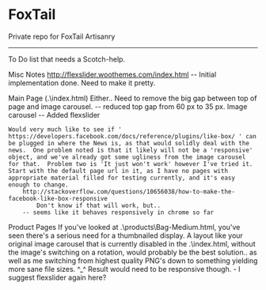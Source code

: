 FoxTail
=======

Private repo for FoxTail Artisanry

-------
To Do list that needs a Scotch-help.

Misc Notes
	http://flexslider.woothemes.com/index.html
	-- Initial implementation done.  Need to make it pretty.
	
Main Page (.\index.html)
	Either..
		Need to remove the big gap between top of page and image carousel.
		-- reduced top gap from 60 px to 35 px.
	Image carousel
	-- Added flexslider
		
	Would very much like to see if ' https://developers.facebook.com/docs/reference/plugins/like-box/ ' can be plugged in where the News is, as that would solidly deal with the news.  One problem noted is that it likely will not be a 'responsive' object, and we've already got some ugliness from the image carousel for that.  Problem two is 'It just won't work' however I've tried it.  Start with the default page url in it, as I have no pages with appropriate material filled for testing currently, and it's easy enough to change.
		http://stackoverflow.com/questions/10656038/how-to-make-the-facebook-like-box-responsive
			Don't know if that will work, but.. 
		-- seems like it behaves responsively in chrome so far
		
Product Pages
	If you've looked at .\products\Bag-Medium.html, you've seen there's a serious need for a thumbnailed display.  A layout like your original image carousel that is currently disabled in the .\index.html, without the image's switching on a rotation, would probably be the best solution.. as well as me switching from highest quality PNG's down to something yielding more sane file sizes. ^_^  Result would need to be responsive though.  - I suggest flexslider again here?

	
